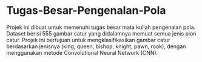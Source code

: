 # Tugas-Besar-Pengenalan-Pola
Projek ini dibuat untuk memenuhi tugas besar mata kuliah pengenalan pola. 
Dataset berisi 555 gambar catur yang didalamnya memuat semua jenis pion catur. Projek ini bertujuan untuk mengklasifikasikan gambar catur berdasarkan jenisnya (king, queen, bishop, knight, pawn, rook), dengan menggunakan metode Convolutional Neural Network (CNN). 
